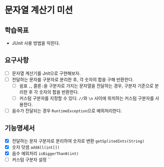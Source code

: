 # 문자열 계산기 미션
## 학습목표
- JUnit 사용 방법을 익힌다.

## 요구사항
- [ ] 문자열 계산기를 Jnit으로 구현해보자.
- [ ] 전달하는 문자를 구분자로 분리한 후, 각 숫자의 합을 구해 반환한다.
  - [ ] 쉼표 `,`, 콜론`:`을 구분자로 가지는 문자열을 전달하는 경우, 구분자 기준으로 분리한 후 각 숫자의 합을 반환한다.
  - [ ] 커스텀 구분자를 지정할 수 있다. `//`와 `\n` 사이에 위치하는 커스텀 구분자를 사용한다.
- [ ] 음수가 전달되는 경우 `RuntimeException`으로 예외처리한다.

## 기능명세서
- [x] 전달하는 문자 구분자로 분리하여 숫자로 변환 `getSplitedInts(String)`
- [x] 숫자 덧셈 `addAll(int[])`
- [x] 음수 예외처리 `isBiggerThan0(int)`
- [ ] 커스텀 구분자 설정 ``